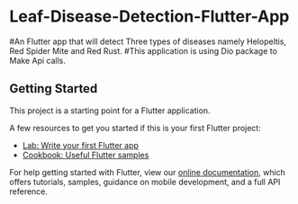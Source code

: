 # Leaf-Disease-Detection-Flutter-App

#An Flutter app that will detect Three types of diseases namely Helopeltis, Red Spider Mite and Red Rust.
#This application is using Dio package to Make Api calls.

## Getting Started

This project is a starting point for a Flutter application.

A few resources to get you started if this is your first Flutter project:

- [Lab: Write your first Flutter app](https://flutter.dev/docs/get-started/codelab)
- [Cookbook: Useful Flutter samples](https://flutter.dev/docs/cookbook)

For help getting started with Flutter, view our
[online documentation](https://flutter.dev/docs), which offers tutorials,
samples, guidance on mobile development, and a full API reference.
